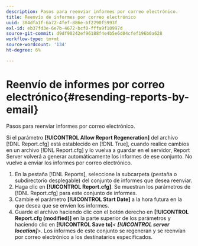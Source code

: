 ```yaml
---
description: Pasos para reenviar informes por correo electrónico.
title: Reenvío de informes por correo electrónico
uuid: 384dfa1f-6a72-4fef-886e-bf2290f5993f
exl-id: eb37fd3e-6e7b-4672-bcf0-fffa9f10997d
source-git-commit: d9df90242ef96188f4e4b5e6d04cfef196b0a628
workflow-type: tm+mt
source-wordcount: '134'
ht-degree: 6%

---
```


# Reenvío de informes por correo electrónico{#resending-reports-by-email}

Pasos para reenviar informes por correo electrónico.

Si el parámetro **[!UICONTROL Allow Report Regeneration]** del archivo [!DNL Report.cfg] está establecido en [!DNL True], cuando realice cambios en un archivo [!DNL Report.cfg] y lo vuelva a guardar en el servidor, Report Server volverá a generar automáticamente los informes de ese conjunto. No vuelve a enviar los informes por correo electrónico.

1. En la pestaña [!DNL Reports], seleccione la subcarpeta (pestaña o subdirectorio desplegable) del conjunto de informes que desea reenviar.
1. Haga clic en **[!UICONTROL Report.cfg]**. Se muestran los parámetros de [!DNL Report.cfg] para este conjunto de informes.
1. Cambie el parámetro **[!UICONTROL Start Date]** a la hora futura en la que desea que se envíen los informes.
1. Guarde el archivo haciendo clic con el botón derecho en **[!UICONTROL Report.cfg (modified)]** en la parte superior de los parámetros y haciendo clic en **[!UICONTROL Save to]***&lt; **[!UICONTROL server location]**>*.
Los informes de este conjunto se regeneran y se reenvían por correo electrónico a los destinatarios especificados.
